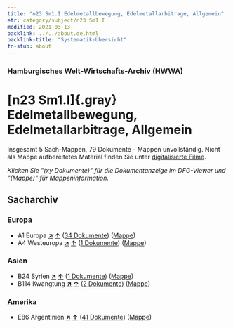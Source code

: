 ```yaml
---
title: "n23 Sm1.I Edelmetallbewegung, Edelmetallarbitrage, Allgemein"
etr: category/subject/n23 Sm1.I
modified: 2021-03-13
backlink: ../../about.de.html
backlink-title: "Systematik-Übersicht"
fn-stub: about
---
```


### Hamburgisches Welt-Wirtschafts-Archiv (HWWA)
# [n23 Sm1.I]{.gray}&#8201; Edelmetallbewegung, Edelmetallarbitrage, Allgemein&#160; 




Insgesamt 5 Sach-Mappen, 79 Dokumente - Mappen unvollständig.
Nicht als Mappe aufbereitetes Material finden Sie unter [digitalisierte Filme](/film/h1_sh).

_Klicken Sie "(xy Dokumente)" für die Dokumentanzeige im DFG-Viewer und "(Mappe)" für Mappeninformation._

## Sacharchiv




### Europa

- A1 Europa [**&nearr;**](../../../geo/i/140892/about.de.html "Europa (alle Mappen)") [**&uarr;**](../../../geo/about.de.html#A1 "Ländersystematik") (<a href="https://pm20.zbw.eu/dfgview/sh/140892,145306" title="über: Europa : Edelmetallbewegung, Edelmetallarbitrage, Allgemein" target="_blank">34 Dokumente</a>) ([Mappe](../../../../folder/sh/1408xx/140892/1453xx/145306/about.de.html))
- A4 Westeuropa [**&nearr;**](../../../geo/i/140897/about.de.html "Westeuropa (alle Mappen)") [**&uarr;**](../../../geo/about.de.html#A4 "Ländersystematik") (<a href="https://pm20.zbw.eu/dfgview/sh/140897,145306" title="über: Westeuropa : Edelmetallbewegung, Edelmetallarbitrage, Allgemein" target="_blank">1 Dokumente</a>) ([Mappe](../../../../folder/sh/1408xx/140897/1453xx/145306/about.de.html))

### Asien

- B24 Syrien [**&nearr;**](../../../geo/i/141114/about.de.html "Syrien (alle Mappen)") [**&uarr;**](../../../geo/about.de.html#B24 "Ländersystematik") (<a href="https://pm20.zbw.eu/dfgview/sh/141114,145306" title="über: Syrien : Edelmetallbewegung, Edelmetallarbitrage, Allgemein" target="_blank">1 Dokumente</a>) ([Mappe](../../../../folder/sh/1411xx/141114/1453xx/145306/about.de.html))
- B114 Kwangtung [**&nearr;**](../../../geo/i/141275/about.de.html "Kwangtung (alle Mappen)") [**&uarr;**](../../../geo/about.de.html#B114 "Ländersystematik") (<a href="https://pm20.zbw.eu/dfgview/sh/141275,145306" title="über: Kwangtung : Edelmetallbewegung, Edelmetallarbitrage, Allgemein" target="_blank">2 Dokumente</a>) ([Mappe](../../../../folder/sh/1412xx/141275/1453xx/145306/about.de.html))

### Amerika

- E86 Argentinien [**&nearr;**](../../../geo/i/141692/about.de.html "Argentinien (alle Mappen)") [**&uarr;**](../../../geo/about.de.html#E86 "Ländersystematik") (<a href="https://pm20.zbw.eu/dfgview/sh/141692,145306" title="über: Argentinien : Edelmetallbewegung, Edelmetallarbitrage, Allgemein" target="_blank">41 Dokumente</a>) ([Mappe](../../../../folder/sh/1416xx/141692/1453xx/145306/about.de.html))


